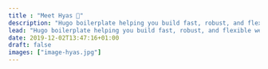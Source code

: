```yaml
---
title : "Meet Hyas 👋"
description: "Hugo boilerplate helping you build fast, robust, and flexible websites."
lead: "Hugo boilerplate helping you build fast, robust, and flexible websites."
date: 2019-12-02T13:47:16+01:00
draft: false
images: ["image-hyas.jpg"]
---
```

